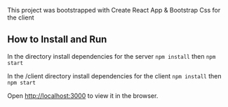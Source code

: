 This project was bootstrapped with
    Create React App & Bootstrap Css for the client

## How to Install and Run

In the <root> directory install dependencies for the server
`npm install`
then
`npm start`

In the <root>/client directory install dependencies for the client
`npm install`
then
`npm start`

Open [http://localhost:3000](http://localhost:3000) to view it in the browser.


